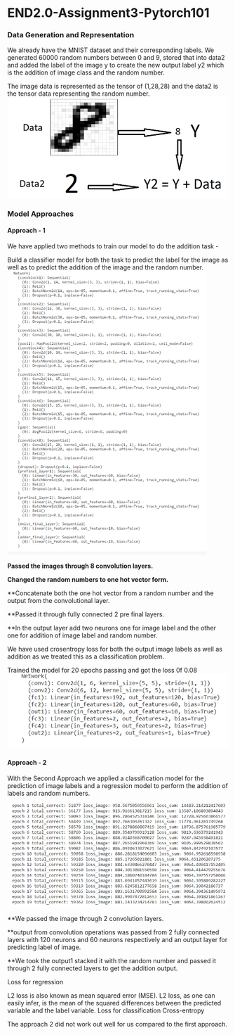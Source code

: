 # END2.0-Assignment3-Pytorch101

### Data Generation and Representation
We already have the MNIST dataset and their corresponding labels. We generated 60000 random numbers between 0 and 9, stored that into data2 and added the label of the image y to create the new output label y2 which is the addition of image class and the random number.

The image data is represented as the tensor of (1,28,28) and the data2 is the tensor data representing the random number.
![img1](imag1.PNG)


### Model Approaches

#### Approach - 1
We have applied two methods to train our model to do the addition task -

Build a classifier model for both the task to predict the label for the image as well as to predict the addition of the image and the random number.
![img1](imag2.PNG)

**Passed the images through 8 convolution layers.**

**Changed the random numbers to one hot vector form.**

**Concatenate both the one hot vector from a random number and the output from the convolutional layer.

**Passed it through fully connected 2 pre final layers.

**In the output layer add two neurons one for image label and the other one for addition of image label and random number.

We have used crosentropy loss for both the output image labels as well as addition as we treated this as a classification problem.

Trained the model for 20 epochs passing and got the loss 0f 0.08
![img1](imag3.PNG)

#### Approach - 2

With the Second Approach we applied a classification model for the prediction of image labels and a regression model to perform the addition of labels and random numbers.

![img1](imag4.PNG)

**We passed the image through 2 convolution layers.

**output from convolution operations was passed from 2 fully connected layers with 120 neurons and 60 neurons respectively and an output layer for predicting label of image.

**We took the output1 stacked it with the random number and passed it through 2 fully connected layers to get the addition output.

Loss for regression

L2 loss is also known as mean squared error (MSE). L2 loss, as one can easily infer, is the mean of the squared differences between the predicted variable and the label variable.
Loss for classification
Cross-entropy

The approach 2 did not work out well for us compared to the first approach.
